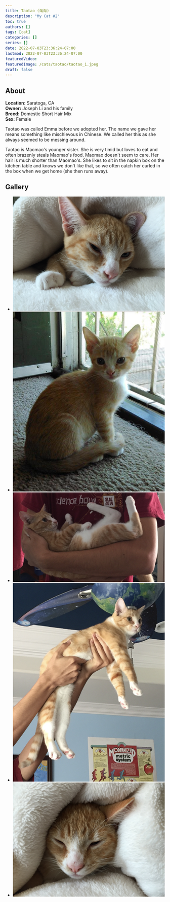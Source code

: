 ```yaml
---
title: Taotao (淘淘)
description: "My Cat #2"
toc: true
authors: []
tags: [cat]
categories: []
series: []
date: 2022-07-03T23:36:24-07:00
lastmod: 2022-07-03T23:36:24-07:00
featuredVideo:
featuredImage: /cats/taotao/taotao_1.jpeg
draft: false
---
```


## About


**Location:** Saratoga, CA  
**Owner:** Joseph Li and his family  
**Breed:** Domestic Short Hair Mix  
**Sex:** Female  

Taotao was called Emma before we adopted her. The name we gave her means something like mischievous in Chinese. We called her this as she always seemed to be messing around.

Taotao is Maomao's younger sister. She is very timid but loves to eat and often brazenly steals Maomao's food. Maomao doesn't seem to care. Her hair is much shorter than Maomao's. She likes to sit in the napkin box on the kitchen table and knows we don't like that, so we often catch her curled in the box when we get home (she then runs away).

<head>
<link rel="stylesheet" href="/cats/collage.css">
</head>

## Gallery

<ul class="columns">
  <li class="item"><img src="/cats/taotao/taotao_1.jpeg"></li>
  <li class="item"><img src="/cats/taotao/taotao_2.jpeg"></li>
  <li class="item"><img src="/cats/taotao/taotao_3.jpeg"></li>
  <li class="item"><img src="/cats/taotao/taotao_4.jpeg"></li>
  <li class="item"><img src="/cats/taotao/taotao_5.jpeg"></li>
</ul>